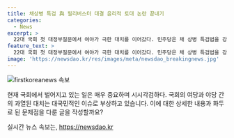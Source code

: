 ```yaml
---
title: 채상병 특검 與 필리버스터 대결 윤리적 토대 논란 끝내기
categories:
  - News
excerpt: >
  22대 국회 첫 대정부질문에서 여야가 극한 대치를 이어갔다. 민주당은 채 상병 특검법을 강행 처리하겠다고 밝혔고, 국민의힘은 이를 편법 상정으로 비판했다. 대정부질문에서 박범계 의원은 채 상병 사망 사고 외압 사건을 촉구했고, 김승수 의원은 특검법의 위헌성을 언급했다. 민주당과 국민의힘 간 공방은 대표적으로 대치된 대목이었으며, 국회의 규모를 떠나 시민들의 이목을 끄는 이벤트로 자리매김했다.
feature_text: >
  22대 국회 첫 대정부질문에서 여야가 극한 대치를 이어갔다. 민주당은 채 상병 특검법을 강행 처리하겠다고 밝혔고, 국민의힘은 이를 편법 상정으로 비판했다. 대정부질문에서 박범계 의원은 채 상병 사망 사고 외압 사건을 촉구했고, 김승수 의원은 특검법의 위헌성을 언급했다. 민주당과 국민의힘 간 공방은 대표적으로 대치된 대목이었으며, 국회의 규모를 떠나 시민들의 이목을 끄는 이벤트로 자리매김했다.
image: 'https://newsdao.kr/res/images/meta/newsdao_breakingnews.jpg'
---
```


<p><img src="https://newsdao.kr/res/images/meta/newsdao_breakingnews.jpg" alt="firstkoreanews 속보" /></p>

<p>현재 국회에서 벌어지고 있는 일은 매우 중요하며 시시각검하다. 국회의 여당과 야당 간의 과열된 대치는 대국민적인 이슈로 부상하고 있습니다. 이에 대한 상세한 내용과 화두로 된 문제점을 다룬 글을 작성할까요?</p>
실시간 뉴스 속보는, <a href="https://newsdao.kr" rel="dofollow">https://newsdao.kr</a>


